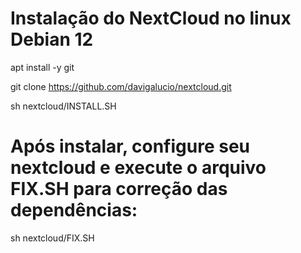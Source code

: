 # Instalação do NextCloud no linux Debian 12

apt install -y git

git clone https://github.com/davigalucio/nextcloud.git

sh nextcloud/INSTALL.SH

# Após instalar, configure seu nextcloud e execute o arquivo FIX.SH para correção das dependências:

sh nextcloud/FIX.SH
